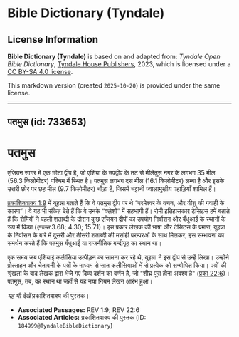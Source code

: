 # Bible Dictionary (Tyndale)

## License Information

**Bible Dictionary (Tyndale)** is based on and adapted from: _Tyndale Open Bible Dictionary_, [Tyndale House Publishers](https://tyndaleopenresources.com/), 2023, which is licensed under a [CC BY-SA 4.0 license](https://creativecommons.org/licenses/by-sa/4.0/legalcode.en).

This markdown version (created `2025-10-20`) is provided under the same license.



--------------------------------

## पतमुस (id: 733653)

पतमुस
=====

एजियन सागर में एक छोटा द्वीप है, जो एशिया के उपद्वीप के तट से मीलेतुस नगर के लगभग 35 मील (56\.3 किलोमीटर) पश्चिम में स्थित है। पतमुस लगभग दस मील (16\.1 किलोमीटर) लम्बा है और इसके उत्तरी छोर पर छह मील (9\.7 किलोमीटर) चौड़ा है, जिसमें चट्टानी ज्वालामुखीय पहाड़ियाँ शामिल हैं।

[प्रकाशितवाक्य 1:9](https://ref.ly/Rev1:9) में यूहन्ना बताते हैं कि वे पतमुस द्वीप पर थे “परमेश्वर के वचन, और यीशु की गवाही के कारण”। वे यह भी संकेत देते हैं कि वे उनके “क्लेशों” में सहभागी हैं। रोमी इतिहासकार टेसिटस हमें बताते हैं कि रोमियों ने पहली शताब्दी के दौरान कुछ एजियन द्वीपों का उपयोग निर्वासन और बँधुआई के स्थानों के रूप में किया (*एनल्स* 3\.68; 4\.30; 15\.71\)। इस प्रकार लेखक की भाषा और टेसिटस के प्रमाण, यूहन्ना के निर्वासन के बारे में दूसरी और तीसरी शताब्दी की मसीही परम्परओं के साथ मिलकर, इस सम्भावना का समर्थन करते हैं कि पतमुस बँधुआई या राजनीतिक बन्दीगृह का स्थान था।

एक समय जब एशियाई कलीसिया उत्पीड़न का सामना कर रहे थे, यूहन्ना ने इस द्वीप से उन्हें लिखा। उन्होंने प्रोत्साहन और चेतावनी के पत्रों के माध्यम से सात कलीसियाओं में से प्रत्येक को सम्बोधित किया। पत्रों की श्रृंखला के बाद लेखक द्वारा भेजे गए दिव्य दर्शन का वर्णन है, जो "शीघ्र पूरा होना अवश्य है" ([प्रका 22:6](https://ref.ly/Rev22:6))। पतमुस, तब, वह स्थान था जहाँ से यह नया नियम लेखन आरंभ हुआ।

*यह भी देखें* प्रकाशितवाक्य की पुस्तक।

* **Associated Passages:** REV 1:9; REV 22:6
* **Associated Articles:** प्रकाशितवाक्य की पुस्तक (ID: `184999@TyndaleBibleDictionary`)

